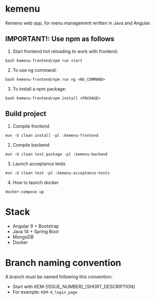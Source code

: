 # kemenu

Kemenu web app, for menu management written in Java and Angular.

## IMPORTANT!: Use npm as follows

1. Start frontend hot reloading to work with frontend:

`bash kemenu-frontend/npm run start`

2. To use ng command:

`bash kemenu-frontend/npm run ng <NG_COMMAND>`

3. To install a npm package:

`bash kemenu-frontend/npm install <PACKAGE>`

## Build project

1. Compile frontend

`mvn -U clean install -pl :kemenu-frontend`

2. Compile backend

`mvn -U clean test package -pl :kemenu-backend`

3. Launch acceptance tests

`mvn -U clean test -pl :kemenu-acceptance-tests`

4. How to launch docker

`docker-compose up`

# Stack

* Angular 9 + Bootstrap
* Java 14 + Spring Boot
* MongoDB
* Docker

# Branch naming convention

A branch must be named following this convention:

* Start with KEM-[ISSUE_NUMBER]_[SHORT_DESCRIPTION]
* For example: `KEM-9_login_page`

